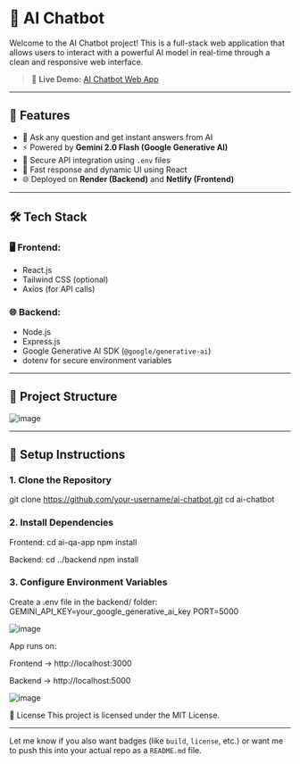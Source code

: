 # 🤖 AI Chatbot

Welcome to the AI Chatbot project! This is a full-stack web application that allows users to interact with a powerful AI model in real-time through a clean and responsive web interface.

> 🔗 **Live Demo:** [AI Chatbot Web App](https://ai-chatbot-yol9.onrender.com/)

---

## 📌 Features

- 💬 Ask any question and get instant answers from AI
- ⚡ Powered by **Gemini 2.0 Flash (Google Generative AI)**
- 🔐 Secure API integration using `.env` files
- 🔁 Fast response and dynamic UI using React
- 🌐 Deployed on **Render (Backend)** and **Netlify (Frontend)**

---

## 🛠️ Tech Stack

### 🖥️ Frontend:
- React.js
- Tailwind CSS (optional)
- Axios (for API calls)

### 🌐 Backend:
- Node.js
- Express.js
- Google Generative AI SDK (`@google/generative-ai`)
- dotenv for secure environment variables

---

## 🚀 Project Structure
![image](https://github.com/user-attachments/assets/3b161d65-2d9e-4700-b272-3b6d9ade60bc)


---

## 🔧 Setup Instructions

### 1. Clone the Repository


git clone https://github.com/your-username/ai-chatbot.git
cd ai-chatbot

### 2. Install Dependencies
Frontend:
cd ai-qa-app
npm install

Backend:
cd ../backend
npm install
### 3. Configure Environment Variables
Create a .env file in the backend/ folder:
GEMINI_API_KEY=your_google_generative_ai_key
PORT=5000


![image](https://github.com/user-attachments/assets/feeaf0f9-53df-4ae8-9f18-3172ddab3dbf)

App runs on:

Frontend → http://localhost:3000

Backend → http://localhost:5000

![image](https://github.com/user-attachments/assets/8c289df2-4445-4ce2-ac0a-06e08fd25dd3)

📜 License
This project is licensed under the MIT License.


---

Let me know if you also want badges (like `build`, `license`, etc.) or want me to push this into your actual repo as a `README.md` file.


